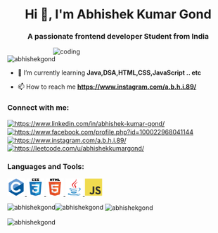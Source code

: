 <h1 align="center">Hi 👋, I'm Abhishek Kumar Gond</h1>
<h3 align="center">A passionate frontend developer Student from India</h3>
<img align="right" alt="coding" width="400" src="https://encrypted-tbn0.gstatic.com/images?q=tbn:ANd9GcR5t25mw9ZSdvlG-mVue69-5V8cEsvZowVzhw&s">

<p align="left"> <img src="https://komarev.com/ghpvc/?username=abhishekgond&label=Profile%20views&color=0e75b6&style=flat" alt="abhishekgond" /> </p>

- 🌱 I’m currently learning **Java,DSA,HTML,CSS,JavaScript .. etc**

- 📫 How to reach me **https://www.instagram.com/a.b.h.i.89/**

<h3 align="left">Connect with me:</h3>
<p align="left">
<a href="https://www.linkedin.com/in/abhishek-kumar-gond/" target="blank"><img align="center" src="https://raw.githubusercontent.com/rahuldkjain/github-profile-readme-generator/master/src/images/icons/Social/linked-in-alt.svg" alt="https://www.linkedin.com/in/abhishek-kumar-gond/" height="30" width="40" /></a>
<a href="https://www.facebook.com/profile.php?id=100022968041144" target="blank"><img align="center" src="https://raw.githubusercontent.com/rahuldkjain/github-profile-readme-generator/master/src/images/icons/Social/facebook.svg" alt="https://www.facebook.com/profile.php?id=100022968041144" height="30" width="40" /></a>
<a href="https://www.instagram.com/a.b.h.i.89/" target="blank"><img align="center" src="https://raw.githubusercontent.com/rahuldkjain/github-profile-readme-generator/master/src/images/icons/Social/instagram.svg" alt="https://www.instagram.com/a.b.h.i.89/" height="30" width="40" /></a>
<a href="https://leetcode.com/u/abhishekkumargond/" target="blank"><img align="center" src="https://raw.githubusercontent.com/rahuldkjain/github-profile-readme-generator/master/src/images/icons/Social/leet-code.svg" alt="https://leetcode.com/u/abhishekkumargond/" height="30" width="40" /></a>
</p>

<h3 align="left">Languages and Tools:</h3>
<p align="left"> <a href="https://www.cprogramming.com/" target="_blank" rel="noreferrer"> <img src="https://raw.githubusercontent.com/devicons/devicon/master/icons/c/c-original.svg" alt="c" width="40" height="40"/> </a> <a href="https://www.w3schools.com/css/" target="_blank" rel="noreferrer"> <img src="https://raw.githubusercontent.com/devicons/devicon/master/icons/css3/css3-original-wordmark.svg" alt="css3" width="40" height="40"/> </a> <a href="https://www.w3.org/html/" target="_blank" rel="noreferrer"> <img src="https://raw.githubusercontent.com/devicons/devicon/master/icons/html5/html5-original-wordmark.svg" alt="html5" width="40" height="40"/> </a> <a href="https://www.java.com" target="_blank" rel="noreferrer"> <img src="https://raw.githubusercontent.com/devicons/devicon/master/icons/java/java-original.svg" alt="java" width="40" height="40"/> </a> <a href="https://developer.mozilla.org/en-US/docs/Web/JavaScript" target="_blank" rel="noreferrer"> <img src="https://raw.githubusercontent.com/devicons/devicon/master/icons/javascript/javascript-original.svg" alt="javascript" width="40" height="40"/> </a> </p>

<p><img align="left" src="https://github-readme-stats.vercel.app/api/top-langs?username=abhishekgond&show_icons=true&locale=en&layout=compact" alt="abhishekgond" /></p>
<p><img align="left" src="https://github.com/abhishekgond" alt="abhishekgond" /></p>

<p>&nbsp;<img align="center" src="https://github-readme-stats.vercel.app/api?username=abhishekgond&show_icons=true&locale=en" alt="abhishekgond" /></p>

<p><img align="center" src="https://github-readme-streak-stats.herokuapp.com/?user=abhishekgond&" alt="abhishekgond" /></p>
